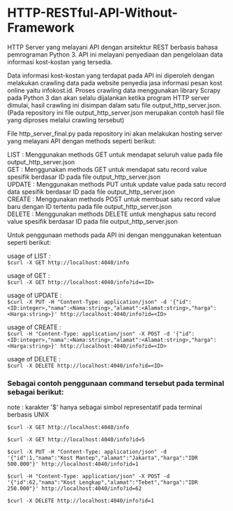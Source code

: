 # HTTP-RESTful-API-Without-Framework
HTTP Server yang melayani API dengan arsitektur REST berbasis bahasa pemrograman Python 3. API ini melayani penyediaan dan pengelolaan data informasi kost-kostan yang tersedia.  
  
Data informasi kost-kostan yang terdapat pada API ini diperoleh dengan melakukan crawling data pada website penyedia jasa informasi pesan kost online yaitu infokost.id. Proses crawling data menggunakan library Scrapy pada Python 3 dan akan selalu dijalankan ketika program HTTP server dimulai, hasil crawling ini disimpan dalam satu file output_http_server.json.(Pada repository ini file output_http_server.json merupakan contoh hasil file yang diproses melalui crawling tersebut)

File http_server_final.py pada repository ini akan melakukan hosting server yang melayani API dengan methods seperti berikut:

LIST      : Menggunakan methods GET untuk mendapat seluruh value pada file output_http_server.json  
GET       : Menggunakan methods GET untuk mendapat satu record value spesifik berdasar ID pada file output_http_server.json  
UPDATE    : Menggunakan methods PUT untuk update value pada satu record data spesifik berdasar ID pada file output_http_server.json  
CREATE    : Menggunakan methods POST untuk membuat satu record value baru dengan ID tertentu pada file output_http_server.json  
DELETE    : Menggunakan methods DELETE untuk menghapus satu record value spesifik berdasar ID pada file output_http_server.json

Untuk penggunaan methods pada API ini dengan menggunakan ketentuan seperti berikut:

usage of LIST   :  
```$curl -X GET http://localhost:4040/info```  
  
usage of GET    :  
```$curl -X GET http://localhost:4040/info?id=<ID>```  
  
usage of UPDATE :  
```$curl -X PUT -H "Content-Type: application/json" -d '{"id":<ID:integer>,"nama":<Nama:string>,"alamat":<Alamat:string>,"harga":<Harga:string>}' http://localhost:4040/info?id=<ID>```  
  
usage of CREATE :  
```$curl -H "Content-Type: application/json" -X POST -d '{"id":<ID:integer>,"nama":<Nama:string>,"alamat":<Alamat:string>,"harga":<Harga:string>}' http://localhost:4040/info?id=<ID>```  
  
usage of DELETE :  
```$curl -X DELETE http://localhost:4040/info?id=<ID>```  


### Sebagai contoh penggunaan command tersebut pada terminal sebagai berikut:
note : karakter '$' hanya sebagai simbol representatif pada terminal berbasis UNIX  
```
$curl -X GET http://localhost:4040/info  
  
$curl -X GET http://localhost:4040/info?id=5  
  
$curl -X PUT -H "Content-Type: application/json" -d '{"id":1,"nama":"Kost Mantep","alamat":"Jakarta","harga":"IDR 500.000"}' http://localhost:4040/info?id=1  
  
$curl -H "Content-Type: application/json" -X POST -d '{"id":62,"nama":"Kost Lengkap","alamat":"Tebet","harga":"IDR 250.000"}' http://localhost:4040/info?id=62  
  
$curl -X DELETE http://localhost:4040/info?id=1  
```

